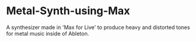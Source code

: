 # Metal-Synth-using-Max
A synthesizer made in 'Max for Live' to produce heavy and distorted tones for metal music inside of Ableton. 
